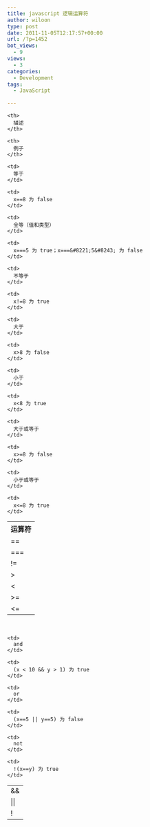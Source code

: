 ```yaml
---
title: javascript 逻辑运算符
author: wiloon
type: post
date: 2011-11-05T12:17:57+00:00
url: /?p=1452
bot_views:
  - 9
views:
  - 3
categories:
  - Development
tags:
  - JavaScript

---
```

<table>
  <tr>
    <th>
      运算符
    </th>
    
    <th>
      描述
    </th>
    
    <th>
      例子
    </th>
  </tr>
  
  <tr>
    <td>
      ==
    </td>
    
    <td>
      等于
    </td>
    
    <td>
      x==8 为 false
    </td>
  </tr>
  
  <tr>
    <td>
      ===
    </td>
    
    <td>
      全等（值和类型）
    </td>
    
    <td>
      x===5 为 true；x===&#8221;5&#8243; 为 false
    </td>
  </tr>
  
  <tr>
    <td>
      !=
    </td>
    
    <td>
      不等于
    </td>
    
    <td>
      x!=8 为 true
    </td>
  </tr>
  
  <tr>
    <td>
      >
    </td>
    
    <td>
      大于
    </td>
    
    <td>
      x>8 为 false
    </td>
  </tr>
  
  <tr>
    <td>
      <
    </td>
    
    <td>
      小于
    </td>
    
    <td>
      x<8 为 true
    </td>
  </tr>
  
  <tr>
    <td>
      >=
    </td>
    
    <td>
      大于或等于
    </td>
    
    <td>
      x>=8 为 false
    </td>
  </tr>
  
  <tr>
    <td>
      <=
    </td>
    
    <td>
      小于或等于
    </td>
    
    <td>
      x<=8 为 true
    </td>
  </tr>
</table>

&nbsp;

<table>
  <tr>
    <td>
      &&
    </td>
    
    <td>
      and
    </td>
    
    <td>
      (x < 10 && y > 1) 为 true
    </td>
  </tr>
  
  <tr>
    <td>
      ||
    </td>
    
    <td>
      or
    </td>
    
    <td>
      (x==5 || y==5) 为 false
    </td>
  </tr>
  
  <tr>
    <td>
      !
    </td>
    
    <td>
      not
    </td>
    
    <td>
      !(x==y) 为 true
    </td>
  </tr>
</table>